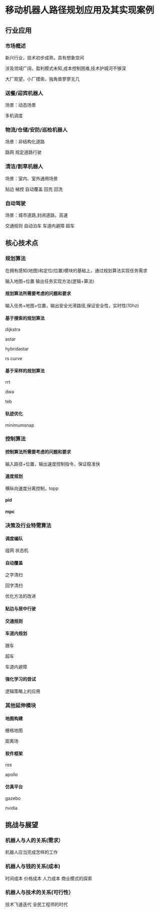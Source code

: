 # 移动机器人路径规划应用及其实现案例

## 行业应用

### 市场概述
新兴行业，技术初步成熟，具有想象空间

涉及领域广阔，盈利模式未知,成本控制困难,技术护城河不够深

大厂观望，小厂摸索，独角兽寥寥无几

### 送餐/迎宾机器人
场景：动态场景

多机调度 

### 物流/仓储/安防/巡检机器人
场景：非结构化道路

路网 规定道路行驶

### 清洁/割草机器人
场景：室内、室外通用场景

贴边 梯控 自动覆盖 回充 回洗

### 自动驾驶
场景：城市道路,封闭道路，高速

交通规则 自动泊车 车道内避障 超车

## 核心技术点

### 规划算法

在拥有感知(地图)和定位(位置)模块的基础上，通过规划算法实现任务需求

输入地图+位置 输出任务实现方法(逻辑+算法)

#### 规划算法所需要考虑的问题和要求
输入任务+地图+位置，输出安全光滑路径,保证安全性，实时性(10hz)

#### 基于搜索的规划算法
dijkstra 

astar 

hybridastar

rs curve

#### 基于采样的规划算法
rrt 

dwa 

teb

#### 轨迹优化
minimumsnap

### 控制算法

#### 控制算法所需要考虑的问题和要求
输入路径+位置，输出速度控制指令，保证稳准快

#### 速度规划
横纵向速度分离控制，topp

#### pid

#### mpc

### 决策及行业特需算法

#### 调度编队
组网 状态机

#### 自动覆盖
之字清扫

回字清扫

优化方法的改进

#### 贴边与居中行驶


#### 交通规则


#### 车道内规划
跟车

超车

车道内避障

#### 强化学习的尝试
逻辑策略上的应用

### 其他延伸模块

#### 地图构建
栅格地图

距离场

#### 软件框架
ros

apollo

#### 仿真平台
gazebo

nvidia


## 挑战与展望

### 机器人与人的关系(需求）
机器人应当完成怎样的工作

### 机器人与钱的关系(成本)
时间成本 价格成本 人力成本
商业模式的探索

### 机器人与技术的关系(可行性）
技术飞速迭代
全民工程师的时代





